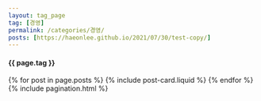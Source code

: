 ```yaml
---
layout: tag_page
tag: [경영]
permalink: /categories/경영/
posts: [https://haeonlee.github.io/2021/07/30/test-copy/]
---
```


<div class='o-wrapper'>

  <div class='o-grid'>
    <div class='o-grid__col'>
      <h4>{{ page.tag }}</h4>
    </div>
  </div>

  <div class='o-grid'>
    {% for post in page.posts %} 
          {% include post-card.liquid %}
    {% endfor %}
  </div>

  <div class='o-grid'>
    {% include pagination.html %}
  </div>
</div>